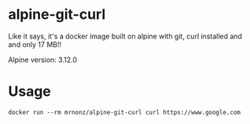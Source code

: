 # alpine-git-curl
Like it says, it's a docker image built on alpine with git, curl installed and and only 17 MB!!

Alpine version: 3.12.0

# Usage
`docker run --rm mrnonz/alpine-git-curl curl https://www.google.com`
